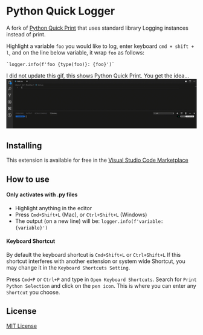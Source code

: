 # Python Quick Logger

A fork of [Python Quick Print](https://marketplace.visualstudio.com/items?itemName=AhadCove.python-quick-print) that uses standard library Logging instances instead of print.

Highlight a variable `foo` you would like to log, enter keyboard `cmd + shift + l`, and on the line below variable, it wrap `foo` as follows:
```
`logger.info(f'foo {type(foo)}: {foo}')`
```

I did not update this gif, this shows Python Quick Print. You get the idea...
![](images/demo.gif)

## Installing

This extension is available for free in the [Visual Studio Code Marketplace](https://marketplace.visualstudio.com/items?itemName=brian-crant.python-logger-vscode)

## How to use

#### Only activates with .py files

* Highlight anything in the editor
* Press `Cmd+Shift+L` (Mac), or `Ctrl+Shift+L` (Windows)
* The output (on a new line) will be: `logger.info(f'variable: {variable}')`

#### Keyboard Shortcut
By default the keyboard shortcut is `Cmd+Shift+L` or `Ctrl+Shift+L`
If this shortcut interferes with another extension or system wide Shortcut, you may change it in the `Keyboard Shortcuts Setting`.

Press `Cmd+P` or `Ctrl+P` and type in `Open Keyboard Shortcuts`.
Search for `Print Python Selection` and click on the `pen icon`.
This is where you can enter any `Shortcut` you choose.

## License
[MIT License](LICENSE)

